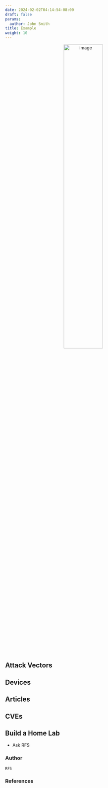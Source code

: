 ```yaml
---
date: 2024-02-02T04:14:54-08:00
draft: false
params:
  author: John Smith
title: Example
weight: 10
---
```


<p align="center">
  <img src="/images/teensy.jpg" alt="image" width="50%" height="50%">
</p>

## Attack Vectors

## Devices

## Articles

## CVEs

## Build a Home Lab

- Ask RFS




### Author

```text
RFS
```



### References


